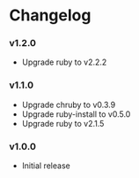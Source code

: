 # Changelog

### v1.2.0
* Upgrade ruby to v2.2.2

### v1.1.0
* Upgrade chruby to v0.3.9
* Upgrade ruby-install to v0.5.0
* Upgrade ruby to v2.1.5

### v1.0.0
* Initial release
